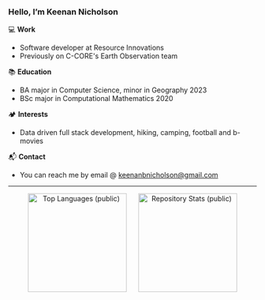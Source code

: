 ### Hello, I’m Keenan Nicholson

💻 **Work**
- Software developer at Resource Innovations
- Previously on C-CORE's Earth Observation team

📚 **Education**

- BA major in Computer Science, minor in Geography 2023
- BSc major in Computational Mathematics 2020

🏕️ **Interests**

- Data driven full stack development, hiking, camping, football and b-movies

📬 **Contact**

- You can reach me by email @ keenanbnicholson@gmail.com
---


<p align="center">
  <img src="https://github-readme-stats.vercel.app/api/top-langs/?username=keenan-nicholson&hide=jupyter%20notebook&theme=radical&layout=compact&size_weight=0.5&count_weight=0.5&card_width=250" alt="Top Languages (public)" style="display: inline-block; margin-right: 20px; height: 200px;">
  
  <a href="https://github.com/anuraghazra/github-readme-stats" style="display: inline-block;">
    <img src="https://github-readme-stats.vercel.app/api?username=keenan-nicholson&show_icons=true&theme=radical&custom_title=Repository%20Stats&hide_rank=true&count_private=true&card_width=325" alt="Repository Stats (public)" style="height: 200px;">
  </a>
</p>
